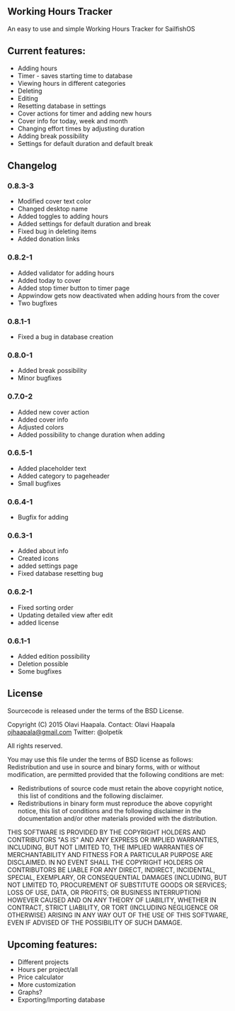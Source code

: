 ## Working Hours Tracker

An easy to use and simple Working Hours Tracker for SailfishOS

## Current features:
* Adding hours
* Timer - saves starting time to database
* Viewing hours in different categories
* Deleting
* Editing
* Resetting database in settings
* Cover actions for timer and adding new hours
* Cover info for today, week and month
* Changing effort times by adjusting duration
* Adding break possibility
* Settings for default duration and default break

## Changelog

### 0.8.3-3
- Modified cover text color
- Changed desktop name
- Added toggles to adding hours
- Added settings for default duration and break
- Fixed bug in deleting items
- Added donation links

### 0.8.2-1
- Added validator for adding hours
- Added today to cover
- Added stop timer button to timer page
- Appwindow gets now deactivated when adding hours from the cover
- Two bugfixes

### 0.8.1-1
- Fixed a bug in database creation

### 0.8.0-1
- Added break possibility
- Minor bugfixes

### 0.7.0-2
- Added new cover action
- Added cover info
- Adjusted colors
- Added possibility to change duration when adding

### 0.6.5-1
- Added placeholder text
- Added category to pageheader
- Small bugfixes

### 0.6.4-1
- Bugfix for adding

### 0.6.3-1
- Added about info
- Created icons
- added settings page
- Fixed database resetting bug

### 0.6.2-1
- Fixed sorting order
- Updating detailed view after edit
- added license

### 0.6.1-1
- Added edition possibility
- Deletion possible
- Some bugfixes 

## License
Sourcecode is released under the terms of the BSD License.

Copyright (C) 2015 Olavi Haapala.
Contact: Olavi Haapala <ojhaapala@gmail.com>
Twitter: @olpetik

All rights reserved.

You may use this file under the terms of BSD license as follows:
Redistribution and use in source and binary forms, with or without
modification, are permitted provided that the following conditions are met:

* Redistributions of source code must retain the above copyright
  notice, this list of conditions and the following disclaimer.
* Redistributions in binary form must reproduce the above copyright
  notice, this list of conditions and the following disclaimer in the
  documentation and/or other materials provided with the distribution.

THIS SOFTWARE IS PROVIDED BY THE COPYRIGHT HOLDERS AND CONTRIBUTORS "AS IS" AND
ANY EXPRESS OR IMPLIED WARRANTIES, INCLUDING, BUT NOT LIMITED TO, THE IMPLIED
WARRANTIES OF MERCHANTABILITY AND FITNESS FOR A PARTICULAR PURPOSE ARE
DISCLAIMED. IN NO EVENT SHALL THE COPYRIGHT HOLDERS OR CONTRIBUTORS BE LIABLE FOR
ANY DIRECT, INDIRECT, INCIDENTAL, SPECIAL, EXEMPLARY, OR CONSEQUENTIAL DAMAGES
(INCLUDING, BUT NOT LIMITED TO, PROCUREMENT OF SUBSTITUTE GOODS OR SERVICES;
LOSS OF USE, DATA, OR PROFITS; OR BUSINESS INTERRUPTION) HOWEVER CAUSED AND
ON ANY THEORY OF LIABILITY, WHETHER IN CONTRACT, STRICT LIABILITY, OR TORT
(INCLUDING NEGLIGENCE OR OTHERWISE) ARISING IN ANY WAY OUT OF THE USE OF THIS
SOFTWARE, EVEN IF ADVISED OF THE POSSIBILITY OF SUCH DAMAGE.

## Upcoming features:
* Different projects
* Hours per project/all
* Price calculator
* More customization
* Graphs?
* Exporting/Importing database
